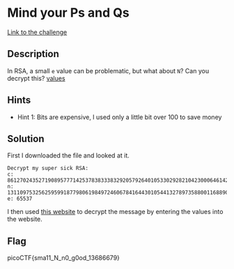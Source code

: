 # Mind your Ps and Qs

[Link to the challenge](https://play.picoctf.org/practice/challenge/162)

## Description

In RSA, a small `e` value can be problematic, but what about `N`? Can you decrypt this? [values](https://mercury.picoctf.net/static/2604f8b51a5cc62d38a3736938f19cef/values)

## Hints

- Hint 1: Bits are expensive, I used only a little bit over 100 to save money

## Solution

First I downloaded the file and looked at it.

```
Decrypt my super sick RSA:
c: 861270243527190895777142537838333832920579264010533029282104230006461420086153423
n: 1311097532562595991877980619849724606784164430105441327897358800116889057763413423
e: 65537
```

I then used [this website](https://www.dcode.fr/rsa-cipher) to decrypt the message by entering the values into the website.

## Flag

picoCTF{sma11_N_n0_g0od_13686679}
